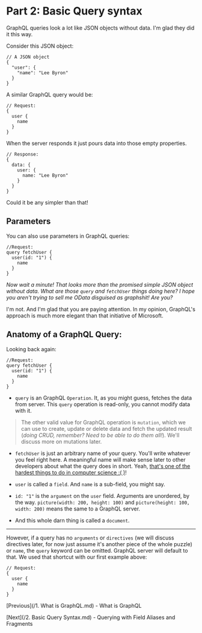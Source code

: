 # Part 2: Basic Query syntax


GraphQL queries look a lot like JSON objects without data. I'm glad they did it this way.

Consider this JSON object:

```
// A JSON object
{
  "user": {
    "name": "Lee Byron"
  }
}

```

A similar GraphQL query would be:

```
// Request:
{
  user {
    name
  }
}

```

When the server responds it just pours data into those empty properties.

```
// Response:
{
  data: {
    user: {
      name: "Lee Byron"
    }
  }
}

```
Could it be any simpler than that!

## Parameters

You can also use parameters in GraphQL queries:

```
//Request:
query fetchUser {
  user(id: "1") {
    name
  }
}
```

*Now wait a minute! That looks more than the promised simple JSON object without data. What are those `query` and `fetchUser` things doing here? I hope you aren't trying to sell me OData disguised as graphshit! Are you?*

I'm not. And I'm glad that you are paying attention. In my opinion, GraphQL's approach is much more elegant than that initiative of Microsoft.

## Anatomy of a GraphQL Query:

Looking back again:

```
//Request:
query fetchUser {
  user(id: "1") {
    name
  }
}
```

* `query` is an GraphQL `Operation`. It, as you might guess, fetches the data from server. This `query` operation is read-only, you cannot modify data with it.

> The other valid value for GraphQL operation is `mutation`, which we can use to create, update or delete data and fetch the updated result (*doing CRUD, remember? Need to be able to do them all!*). We'll discuss more on mutations later.

* `fetchUser` is just an arbitrary name of your query. You'll write whatever you feel right here. A meaningful name will make sense later to other developers about what the query does in short. Yeah, [that's one of the hardest things to do in computer science :( )](http://martinfowler.com/bliki/TwoHardThings.html)!

* `user` is called a `field`. And `name` is a sub-field, you might say.

* `id: "1"` is the `argument` on the `user` field. Arguments are unordered, by the way. `picture(width: 200, height: 100)` and `picture(height: 100, width: 200)` means the same to a GraphQL server.

* And this whole darn thing is called a `document`.


----------


However, if a query has no `arguments` or `directives` (we will discuss directives later, for now just assume it's another piece of the whole puzzle) or `name`, the `query` keyword can be omitted. GraphQL server will default to that. We used that shortcut with our first example above:

```
// Request:
{
  user {
    name
  }
}

```

[Previous](/1. What is GraphQL.md) - What is GraphQL

[Next](/2. Basic Query Syntax.md) - Querying with Field Aliases and Fragments
